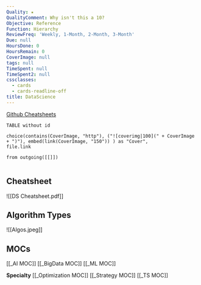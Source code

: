 ```yaml
---
Quality: ★
QualityComment: Why isn't this a 10?
Objective: Reference
Function: Hierarchy
ReviewFreq: 'Weekly, 1-Month, 2-Month, 3-Month'
Due: null
HoursDone: 0
HoursRemain: 0
CoverImage: null
tags: null
TimeSpent: null
TimeSpent2: null
cssclasses:
  - cards
  - cards-readline-off
title: DataScience
---
```


[Github Cheatsheets](https://github.com/afshinea/stanford-cs-229-machine-learning/blob/master/en/cheatsheet-supervised-learning.pdf)

```dataview
TABLE without id

choice(contains(CoverImage, "http"), ("![coverimg|100](" + CoverImage + ")"), embed(link(CoverImage, "150")) ) as "Cover",
file.link

from outgoing([[]])


```


## Cheatsheet

![[DS Cheatsheet.pdf]]



## Algorithm Types

![[Algos.jpeg]]

## MOCs

[[_AI MOC]]
[[_BigData MOC]]
[[_ML MOC]]


**Specialty**
[[_Optimization MOC]]
[[_Strategy MOC]]
[[_TS MOC]]





